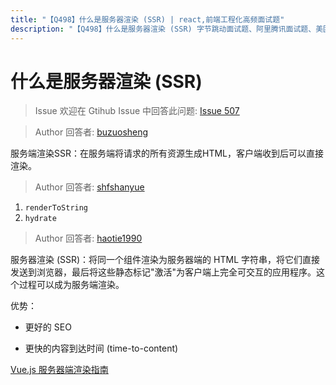 ```yaml
---
title: "【Q498】什么是服务器渲染 (SSR) | react,前端工程化高频面试题"
description: "【Q498】什么是服务器渲染 (SSR) 字节跳动面试题、阿里腾讯面试题、美团小米面试题。"
---
```


# 什么是服务器渲染 (SSR)

> Issue
> 欢迎在 Gtihub Issue 中回答此问题: [Issue 507](https://github.com/shfshanyue/Daily-Question/issues/507)

> Author
> 回答者: [buzuosheng](https://github.com/buzuosheng)

服务端渲染SSR：在服务端将请求的所有资源生成HTML，客户端收到后可以直接渲染。

> Author
> 回答者: [shfshanyue](https://github.com/shfshanyue)

1. `renderToString`
1. `hydrate`

> Author
> 回答者: [haotie1990](https://github.com/haotie1990)

服务器渲染 (SSR)：将同一个组件渲染为服务器端的 HTML 字符串，将它们直接发送到浏览器，最后将这些静态标记"激活"为客户端上完全可交互的应用程序。这个过程可以成为服务端渲染。

优势：

- 更好的 SEO

- 更快的内容到达时间 (time-to-content)

[Vue.js 服务器端渲染指南](https://ssr.vuejs.org/zh/)
